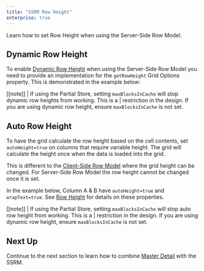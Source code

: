 ```yaml
---
title: "SSRM Row Height"
enterprise: true
---
```


Learn how to set Row Height when using the Server-Side Row Model.


## Dynamic Row Height

To enable [Dynamic Row Height](../row-height/) when using the Server-Side Row Model you need to provide an implementation for the `getRowHeight` Grid Options property. This is demonstrated in the example below:


<grid-example title='Dynamic Row Height Example' name='dynamic-row-height' type='generated' options='{ "enterprise": true, "exampleHeight": 630, "extras": ["alasql"], "modules": ["serverside", "rowgrouping"] }'></grid-example>

[[note]]
| If using the Partial Store, setting `maxBlocksInCache` will stop dynamic row heights from working. This is a
| restriction in the design. If you are using dynamic row height, ensure `maxBlocksInCache` is not set.

## Auto Row Height

To have the grid calculate the row height based on the cell contents, set `autoHeight=true` on columns that require
variable height. The grid will calculate the height once when the data is loaded into the grid.

This is different to the [Client-Side Row Model](../client-side-model/) where the grid height can be changed. For 
Server-Side Row Model the row height cannot be changed once it is set.

In the example below, Column A & B have `autoHeight=true` and `wrapText=true`. See [Row Height](../row-height/) for 
details on these properties.

<grid-example title='Auto Row Height Example' name='auto-row-height' type='generated' options='{ "enterprise": true, "exampleHeight": 610, "extras": ["alasql"], "modules": ["serverside", "rowgrouping"] }'></grid-example>

[[note]]
| If using the Partial Store, setting `maxBlocksInCache` will stop auto row height from working. This is a
| restriction in the design. If you are using dynamic row height, ensure `maxBlocksInCache` is not set.

## Next Up

Continue to the next section to learn how to combine [Master Detail](../server-side-model-master-detail/) with the SSRM.

